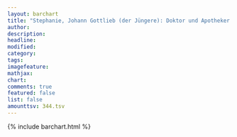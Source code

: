 ```yaml
---
layout: barchart
title: "Stephanie, Johann Gottlieb (der Jüngere): Doktor und Apotheker (1786)"
author:
description:
headline:
modified:
category:
tags:
imagefeature: 
mathjax: 
chart: 
comments: true
featured: false
list: false
amounttsv: 344.tsv
---
```

{% include barchart.html %}
